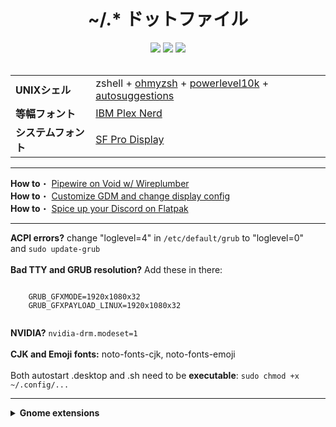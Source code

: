 <div align="center">
  <h1><b>~/.* ドットファイル</b></h1>
  <div>
    <img src="https://img.shields.io/badge/dotfiles-%23DD66DD.svg?style=for-the-badge&logo=github&logoColor=white">
    <img src="https://img.shields.io/badge/GNOME-%232284F2.svg?style=for-the-badge&logo=gnome&logoColor=white">
    <img src="https://img.shields.io/badge/Linux-FCC624?style=for-the-badge&logo=linux&logoColor=black">
  </div>
</div>

<br>

<table align="center">
  <tr>
    <td>
      <b>UNIXシェル</b></summary>
    </td>
    <td>
      zshell + <a href="https://ohmyz.sh/">ohmyzsh</a> + <a href="https://github.com/romkatv/powerlevel10k">powerlevel10k</a> + <a href="https://github.com/zsh-users/zsh-autosuggestions">autosuggestions</a>
    </td>
  </tr>
  <tr>
    <td>
      <b>等幅フォント</b>
    </td>
    <td>
      <a href="https://www.nerdfonts.com/font-downloads">IBM Plex Nerd</a>
    </td>
  </tr>
  <tr>
    <td>
      <b>システムフォント</b>
    </td>
    <td>
      <a href="https://github.com/mikage-961pro/Apple-Fonts">SF Pro Display</a>
    </td>
  </tr>
</table>

<hr>

<div align="left">
    <b>How to</b>・
    <a href=https://github.com/yurifuko/dotfiles/blob/main/assets/PIPEVOID.md>
      Pipewire on Void w/ Wireplumber
    </a>
  <br>
    <b>How to</b>・
    <a href=https://github.com/yurifuko/dotfiles/blob/main/assets/GDMCUSTOM.md>
      Customize GDM and change display config
    </a>
  <br>
    <b>How to</b>・
    <a href=https://github.com/yurifuko/dotfiles/blob/main/assets/DISCORDSPICE.md>
      Spice up your Discord on Flatpak 
    </a>
</div>

<hr>

<div align="left">
    <b>ACPI errors?</b> change "loglevel=4" in <code>/etc/default/grub</code> to "loglevel=0" <br>
    and <code>sudo update-grub</code> 
    <br></br>
    <b>Bad TTY and GRUB resolution?</b> Add these in there:
    <pre><code>
    GRUB_GFXMODE=1920x1080x32
    GRUB_GFXPAYLOAD_LINUX=1920x1080x32
    </code></pre>
    <b>NVIDIA?</b> <code>nvidia-drm.modeset=1</code>
    <br></br>
    <b>CJK and Emoji fonts:</b> noto-fonts-cjk, noto-fonts-emoji
    <br></br>
    Both autostart .desktop and .sh need to be <b>executable</b>: <code>sudo chmod +x ~/.config/...</code>
</div>

<hr>

<details>
  <summary><b>Gnome extensions</b></summary>
    <ul>
      <li><a href="https://extensions.gnome.org/extension/615/appindicator-support/">Appindicator support</a></li>
      <li><a href="https://extensions.gnome.org/extension/3843/just-perfection/">Just Perfection</a></li>
      <li><a href="https://extensions.gnome.org/extension/4693/rounded-system-menu-buttons/">Rounded System Menu Buttons</a></li>
      <li><a href="https://extensions.gnome.org/extension/906/sound-output-device-chooser/">Sound Input & Output Device Chooser</a></li>
      <li><a href="https://extensions.gnome.org/extension/19/user-themes/">User Themes</a></li>
      <li><a href="https://extensions.gnome.org/extension/5090/space-bar/">Space Bar</a></li>
      <li><a href="https://extensions.gnome.org/extension/7/removable-drive-menu/">Removable Drive Menu</a></li>
      <li><a href="https://extensions.gnome.org/extension/2741/remove-alttab-delay-v2/">Remove Alt+Tab Delay</a></li>
      <li><a href="https://extensions.gnome.org/extension/3193/blur-my-shell/">Blur My Shell</a></li>
      <li><a href="https://extensions.gnome.org/extension/5004/dash-to-dock-for-cosmic/">Dash to Dock for COSMIC</a></li>
    </ul>
</details>
